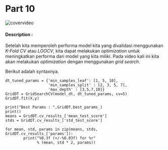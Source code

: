 # Part 10

![covervideo](http://bit.ly/makeaicovervideo)

#### **Description :**

Setelah kita memperoleh performa model kita yang divalidasi menggunakan _K-Fold CV_ atau _LOOCV_, kita dapat melakukan _optimization_ untuk meningkatkan performa dari model yang kita miliki. Pada video kali ini kita akan melakukan _optimization_ dengan menggunakan _grid search_.

Berikut adalah syntaxnya.

```
dt_tuned_params = {'min_samples_leaf': [1, 5, 10],
                   'min_samples_split' : [2, 3, 5, 7],
                   'max_depth' : [3,5,7,10]}
GridDT = GridSearchCV(model_dt, dt_tuned_params, cv=5)
GridDT.fit(X,y)

print("Best Params : ",GridDT.best_params_)
print()
means = GridDT.cv_results_['mean_test_score']
stds = GridDT.cv_results_['std_test_score']

for mean, std, params in zip(means, stds, GridDT.cv_results_['params']):
        print("%0.3f (+/-%0.03f) for %r"
              % (mean, std * 2, params))
```
